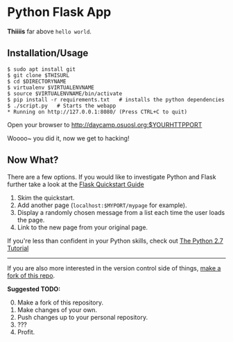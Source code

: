 Python Flask App
================
**Thiiiis** far above ``hello world``.

Installation/Usage
------------------

```
$ sudo apt install git
$ git clone $THISURL
$ cd $DIRECTORYNAME
$ virtualenv $VIRTUALENVNAME
$ source $VIRTUALENVNAME/bin/activate
$ pip install -r requirements.txt   # installs the python dependencies
$ ./script.py   # Starts the webapp
* Running on http://127.0.0.1:8080/ (Press CTRL+C to quit)
```

Open your browser to http://daycamp.osuosl.org:$YOURHTTPPORT

Woooo~  you did it, now we get to hacking!

Now What?
---------

There are a few options. If you would like to investigate Python and Flask
further take a look at the [Flask Quickstart
Guide](http://flask.pocoo.org/docs/0.10/quickstart/)

1. Skim the quickstart.
2. Add another page (``localhost:$MYPORT/mypage`` for example).
3. Display a randomly chosen message from a list each time the user loads the
   page.
4. Link to the new page from your original page.

If you're less than confident in your Python skills, check out [The Python 2.7
Tutorial](https://docs.python.org/2/tutorial/index.html)

- - -

If you are also more interested in the version control side of things, [make a
fork of this repo](https://help.github.com/articles/fork-a-repo/).

**Suggested TODO:**

0. Make a fork of this repository.
1. Make changes of your own.
2. Push changes up to your personal repository.
3. ???
4. Profit.
